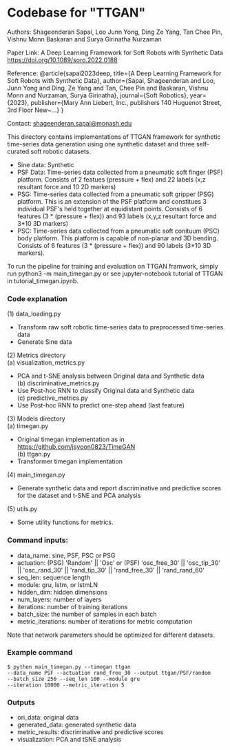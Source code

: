 # Codebase for "TTGAN"

Authors: Shageenderan Sapai, Loo Junn Yong, Ding Ze Yang, Tan Chee Pin, Vishnu Monn Baskaran and Surya Girinatha Nurzaman
 
Paper Link: A Deep Learning Framework for Soft Robots with Synthetic Data https://doi.org/10.1089/soro.2022.0188

Reference: 
@article{sapai2023deep,
  title={A Deep Learning Framework for Soft Robots with Synthetic Data},
  author={Sapai, Shageenderan and Loo, Junn Yong and Ding, Ze Yang and Tan, Chee Pin and Baskaran, Vishnu Monn and Nurzaman, Surya Girinatha},
  journal={Soft Robotics},
  year={2023},
  publisher={Mary Ann Liebert, Inc., publishers 140 Huguenot Street, 3rd Floor New~…}
}


Contact: shageenderan.sapai@monash.edu

This directory contains implementations of TTGAN framework for synthetic time-series data generation
using one synthetic dataset and three self-curated soft robotic datasets.

-   Sine data: Synthetic
-   PSF Data: Time-series data collected from a pneumatic soft finger (PSF) platform. Consists of 2 featues (pressure + flex) and 22 labels (x,z resultant force and 10 2D markers) 
-   PSG: Time-series data collected from a pneumatic soft gripper (PSG) platform. This is an extension of the PSF platform and constitues 3 individual PSF's held together at equidistant points. Consists of 6 features (3 * (pressure + flex)) and 93 labels (x,y,z resultant force and 3*10 3D markers) 
-   PSC: Time-series data collected from a pneumatic soft conituum (PSC) body platform. This platform is capable of non-planar and 3D bending. Consists of 6 features (3 * (pressure + flex)) and 90 labels (3*10 3D markers).

To run the pipeline for training and evaluation on TTGAN framwork, simply run 
python3 -m main_timegan.py or see jupyter-notebook tutorial of TTGAN in tutorial_timegan.ipynb.

### Code explanation

(1) data_loading.py
- Transform raw soft robotic time-series data to preprocessed time-series data
- Generate Sine data

(2) Metrics directory  
  (a) visualization_metrics.py
  - PCA and t-SNE analysis between Original data and Synthetic data   
  (b) discriminative_metrics.py
  - Use Post-hoc RNN to classify Original data and Synthetic data  
  (c) predictive_metrics.py
  - Use Post-hoc RNN to predict one-step ahead (last feature)  

(3) Models directory  
  (a) timegan.py
  - Original timegan implementation as in https://github.com/jsyoon0823/TimeGAN  
  (b) ttgan.py
  - Transformer timegan implementation  

(4) main_timegan.py
- Generate synthetic data and report discriminative and predictive scores for the dataset and t-SNE and PCA analysis

(5) utils.py
- Some utility functions for metrics.

### Command inputs:

-   data_name: sine, PSF, PSC or PSG
-   actuation: (PSG) 'Random' || 'Osc' or (PSF) 'osc_free_30' || 'osc_tip_30' || 'osc_rand_30' || 'rand_tip_30' || 'rand_free_30' || 'rand_rand_60'
-   seq_len: sequence length
-   module: gru, lstm, or lstmLN
-   hidden_dim: hidden dimensions
-   num_layers: number of layers
-   iterations: number of training iterations
-   batch_size: the number of samples in each batch
-   metric_iterations: number of iterations for metric computation

Note that network parameters should be optimized for different datasets.

### Example command

```shell
$ python main_timegan.py --timegan ttgan 
--data_name PSF --actuation rand_free_30 --output ttgan/PSF/random
--batch_size 256 --seq_len 100 --module gru
--iteration 10000 --metric_iteration 5 
```

### Outputs

-   ori_data: original data
-   generated_data: generated synthetic data
-   metric_results: discriminative and predictive scores
-   visualization: PCA and tSNE analysis
